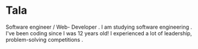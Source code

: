# Tala
Software engineer / Web- Developer .
I am studying software engineering .
I've been coding since I was 12 years old!
I experienced a lot of leadership, problem-solving competitions .
